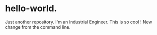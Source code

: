 # hello-world.
Just another repository.
I'm an Industrial Engineer. This is so cool !
New change from the command line. 
